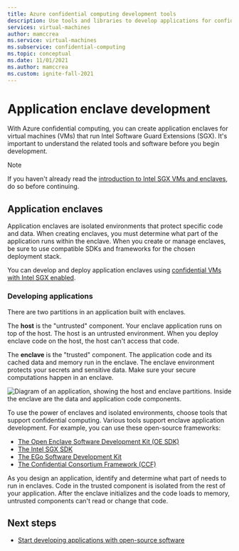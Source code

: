 ```yaml
---
title: Azure confidential computing development tools
description: Use tools and libraries to develop applications for confidential computing on Intel SGX
services: virtual-machines
author: mamccrea
ms.service: virtual-machines
ms.subservice: confidential-computing
ms.topic: conceptual
ms.date: 11/01/2021
ms.author: mamccrea
ms.custom: ignite-fall-2021
---
```


# Application enclave development 

With Azure confidential computing, you can create application enclaves for virtual machines (VMs) that run Intel Software Guard Extensions (SGX). It's important to understand the related tools and software before you begin development.

> [!NOTE]
> If you haven't already read the [introduction to Intel SGX VMs and enclaves](confidential-computing-enclaves.md), do so before continuing.

## Application enclaves

Application enclaves are isolated environments that protect specific code and data. When creating enclaves, you must determine what part of the application runs within the enclave. When you create or manage enclaves, be sure to use compatible SDKs and frameworks for the chosen deployment stack. 

You can develop and deploy application enclaves using [confidential VMs with Intel SGX enabled](virtual-machine-solutions-sgx.md). 

### Developing applications

There are two partitions in an application built with enclaves. 

The **host** is the "untrusted" component. Your enclave application runs on top of the host. The host is an untrusted environment. When you deploy enclave code on the host, the host can't access that code.

The **enclave** is the "trusted" component. The application code and its cached data and memory run in the enclave. The enclave environment protects your secrets and sensitive data. Make sure your secure computations happen in an enclave.

![Diagram of an application, showing the host and enclave partitions. Inside the enclave are the data and application code components.](media/application-development/oe-sdk.png)

To use the power of enclaves and isolated environments, choose tools that support confidential computing. Various tools support enclave application development. For example, you can use these open-source frameworks: 

- [The Open Enclave Software Development Kit (OE SDK)](enclave-development-oss.md#oe-sdk)
- [The Intel SGX SDK](enclave-development-oss.md#intel-sdk)
- [The EGo Software Development Kit](enclave-development-oss.md#ego)
- [The Confidential Consortium Framework (CCF)](enclave-development-oss.md#ccf)

As you design an application, identify and determine what part of needs to run in enclaves. Code in the trusted component is isolated from the rest of your application. After the enclave initializes and the code loads to memory, untrusted components can't read or change that code.

## Next steps 

- [Start developing applications with open-source software](enclave-development-oss.md)
